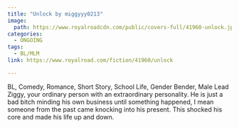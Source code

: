 ```yaml
---
title: "Unlock by miggyyy0213"
image:
  path: https://www.royalroadcdn.com/public/covers-full/41960-unlock.jpg
categories:
  - ONGOING
tags:
  - BL/MLM
link: https://www.royalroad.com/fiction/41960/unlock

---
```

BL, Comedy, Romance, Short Story, School Life, Gender Bender, Male Lead
Ziggy, your ordinary person with an extraordinary personality. He is just a bad bitch minding his own business until something happened, I mean someone from the past came knocking into his present. This shocked his core and made his life up and down.

